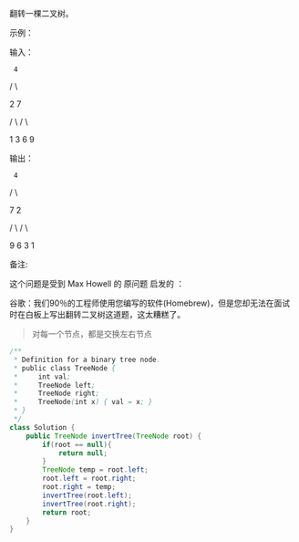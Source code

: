 翻转一棵二叉树。

示例：

输入：

     4 
     
   /   \
   
  2     7
  
 / \   / \
 
1   3 6   9

输出：

     4
     
   /   \
   
  7     2
  
 / \   / \
 
9   6 3   1

备注:

这个问题是受到 Max Howell 的 原问题 启发的 ：

谷歌：我们90％的工程师使用您编写的软件(Homebrew)，但是您却无法在面试时在白板上写出翻转二叉树这道题，这太糟糕了。

>对每一个节点，都是交换左右节点
```java
/**
 * Definition for a binary tree node.
 * public class TreeNode {
 *     int val;
 *     TreeNode left;
 *     TreeNode right;
 *     TreeNode(int x) { val = x; }
 * }
 */
class Solution {
    public TreeNode invertTree(TreeNode root) {
        if(root == null){
            return null;
        }
        TreeNode temp = root.left;
        root.left = root.right;
        root.right = temp;
        invertTree(root.left);
        invertTree(root.right);
        return root;
    }
}
```
